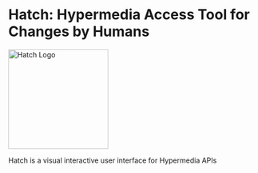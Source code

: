 # Hatch: Hypermedia Access Tool for Changes by Humans

<img src="http://upload.wikimedia.org/wikipedia/commons/thumb/7/77/STS132_Hatch_Closure.jpg/430px-STS132_Hatch_Closure.jpg"
 alt="Hatch Logo" title="Hatch" style="height: 200px" />

Hatch is a visual interactive user interface for Hypermedia APIs
